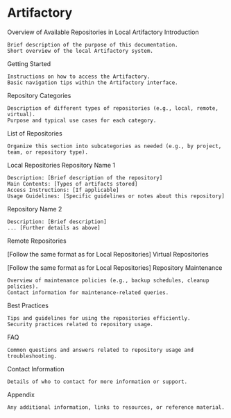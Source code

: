 # Artifactory

Overview of Available Repositories in Local Artifactory
Introduction

    Brief description of the purpose of this documentation.
    Short overview of the local Artifactory system.

Getting Started

    Instructions on how to access the Artifactory.
    Basic navigation tips within the Artifactory interface.

Repository Categories

    Description of different types of repositories (e.g., local, remote, virtual).
    Purpose and typical use cases for each category.

List of Repositories

    Organize this section into subcategories as needed (e.g., by project, team, or repository type).

Local Repositories
Repository Name 1

    Description: [Brief description of the repository]
    Main Contents: [Types of artifacts stored]
    Access Instructions: [If applicable]
    Usage Guidelines: [Specific guidelines or notes about this repository]

Repository Name 2

    Description: [Brief description]
    ... [Further details as above]

Remote Repositories

[Follow the same format as for Local Repositories]
Virtual Repositories

[Follow the same format as for Local Repositories]
Repository Maintenance

    Overview of maintenance policies (e.g., backup schedules, cleanup policies).
    Contact information for maintenance-related queries.

Best Practices

    Tips and guidelines for using the repositories efficiently.
    Security practices related to repository usage.

FAQ

    Common questions and answers related to repository usage and troubleshooting.

Contact Information

    Details of who to contact for more information or support.

Appendix

    Any additional information, links to resources, or reference material.
